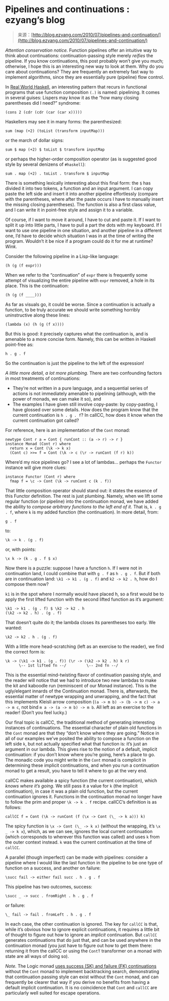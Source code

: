 <!--yml
category: 未分类
date: 2024-07-01 18:18:13
-->

# Pipelines and continuations : ezyang’s blog

> 来源：[http://blog.ezyang.com/2010/07/pipelines-and-continuation/](http://blog.ezyang.com/2010/07/pipelines-and-continuation/)

*Attention conservation notice.* Function pipelines offer an intuitive way to think about continuations: continuation-passing style merely *reifies* the pipeline. If you know continuations, this post probably won’t give you much; otherwise, I hope this is an interesting new way to look at them. Why do you care about continuations? They are frequently an extremely fast way to implement algorithms, since they are essentially pure (pipeline) flow control.

In [Real World Haskell](http://book.realworldhaskell.org/read/io-case-study-a-library-for-searching-the-filesystem.html), an interesting pattern that recurs in functional programs that use function composition `(.)` is named: pipelining. It comes in several guises: Lispers may know it as the “how many closing parentheses did I need?” syndrome:

```
(cons 2 (cdr (cdr (car (car x)))))

```

Haskellers may see it in many forms: the parenthesized:

```
sum (map (+2) (toList (transform inputMap)))

```

or the march of dollar signs:

```
sum $ map (+2) $ toList $ transform inputMap

```

or perhaps the higher-order composition operator (as is suggested good style by several denizens of `#haskell`):

```
sum . map (+2) . toList . transform $ inputMap

```

There is something lexically interesting about this final form: the `$` has divided it into two tokens, a function and an input argument. I can copy paste the left side and insert it into another pipeline effortlessly (compare with the parentheses, where after the paste occurs I have to manually insert the missing closing parentheses). The function is also a first class value, and I can write it in point-free style and assign it to a variable.

Of course, if I want to move it around, I have to cut and paste it. If I want to split it up into little parts, I have to pull a part the dots with my keyboard. If I want to use one pipeline in one situation, and another pipeline in a different one, I’d have to decide which situation I was in at the time of writing the program. Wouldn’t it be nice if a program could do it for me at runtime? *Wink.*

Consider the following pipeline in a Lisp-like language:

```
(h (g (f expr)))

```

When we refer to the “continuation” of `expr` there is frequently some attempt of visualizing the entire pipeline with `expr` removed, a hole in its place. This is the continuation:

```
(h (g (f ____)))

```

As far as visuals go, it could be worse. Since a continuation is actually a function, to be truly accurate we should write something horribly uninstructive along these lines:

```
(lambda (x) (h (g (f x))))

```

But this is good: it precisely captures what the continuation is, and is amenable to a more concise form. Namely, this can be written in Haskell point-free as:

```
h . g . f

```

So the continuation is just the pipeline to the left of the expression!

*A little more detail, a lot more plumbing.* There are two confounding factors in most treatments of continuations:

*   They’re not written in a pure language, and a sequential series of actions is not immediately amenable to pipelining (although, with the power of monads, we can make it so), and
*   The examples I have given still involve copy-paste: by copy-pasting, I have glossed over some details. How does the program know that the current continuation is `h . g . f`? In callCC, how does it know when the current continuation got called?

For reference, here is an implementation of the `Cont` monad:

```
newtype Cont r a = Cont { runCont :: (a -> r) -> r }
instance Monad (Cont r) where
  return x = Cont (\k -> k x)
  (Cont c) >>= f = Cont (\k -> c (\r -> runCont (f r) k))

```

Where’d my nice pipelines go? I see a lot of lambdas... perhaps the `Functor` instance will give more clues:

```
instance Functor (Cont r) where
  fmap f = \c -> Cont (\k -> runCont c (k . f))

```

That little composition operator should stand out: it states the essence of this Functor definition. The rest is just plumbing. Namely, when we lift some regular function (or pipeline) into the continuation monad, we have added the ability to *compose arbitrary functions to the left end of it.* That is, `k . g . f`, where `k` is my added function (the continuation). In more detail, from:

```
g . f

```

to:

```
\k -> k . (g . f)

```

or, with points:

```
\x k -> (k . g . f $ x)

```

Now there is a puzzle: suppose I have a function `h`. If I were not in continuation land, I could combine that with `g . f` as `h . g . f`. But if both are in continuation land: `\k1 -> k1 . (g . f)` and `k2 -> k2 . h`, how do I compose them now?

`k1` is in the spot where I normally would have placed h, so a first would be to apply the first lifted function with the second lifted function as it’s argument:

```
\k1 -> k1 . (g . f) $ \k2 -> k2 . h
(\k2 -> k2 . h) . (g . f)

```

That doesn’t quite do it; the lambda closes its parentheses too early. We wanted:

```
\k2 -> k2 . h . (g . f)

```

With a little more head-scratching (left as an exercise to the reader), we find the correct form is:

```
\k -> (\k1 -> k1 . (g . f)) (\r -> (\k2 -> k2 . h) k r)
      \-- 1st lifted fn --/         \-- 2nd fn --/

```

This is the essential mind-twisting flavor of continuation passing style, and the reader will notice that we had to introduce two new lambdas to make the kit and kaboodle run (reminiscent of our Monad instance). This is the ugly/elegant innards of the Continuation monad. There is, afterwards, the essential matter of newtype wrapping and unwrapping, and the fact that this implements Kleisli arrow composition (`(a -> m b) -> (b -> m c) -> a -> m c`, not bind `m a -> (a -> m b) -> m b`. All left as an exercise to the reader! (Don’t you feel lucky.)

Our final topic is callCC, the traditional method of generating interesting instances of continuations. The essential character of plain old functions in the `Cont` monad are that they “don’t know where they are going.” Notice in all of our examples we’ve posited the ability to compose a function on the left side `k`, but not actually specified what that function is: it’s just an argument in our lambda. This gives rise to the notion of a default, implicit continuation: if you don’t know where you’re going, here’s a place to go. The monadic code you might write in the `Cont` monad is complicit in determining these implicit continuations, and when you run a continuation monad to get a result, you have to tell it where to go at the very end.

callCC makes available a spicy function (the current continuation), which *knows where it’s going.* We still pass it a value for `k` (the implicit continuation), in case it was a plain old function, but the current continuation ignores it. Functions in the continuation monad no longer have to follow the prim and proper `\k -> k . f` recipe. callCC’s definition is as follows:

```
callCC f = Cont (\k -> runCont (f (\x -> Cont (\_ -> k a))) k)

```

The spicy function is `\x -> Cont (\_ -> k x)` (without the wrapping, it’s `\x _ -> k x`), which, as we can see, ignores the local current continuation (which corresponds to wherever this function was called) and uses `k` from the outer context instead. `k` was the current continuation at the time of `callCC`.

A parallel (though imperfect) can be made with pipelines: consider a pipeline where I would like the last function in the pipeline to be one type of function on a success, and another on failure:

```
\succ fail -> either fail succ . h . g . f

```

This pipeline has two outcomes, success:

```
\succ _ -> succ . fromRight . h . g . f

```

or failure:

```
\_ fail -> fail . fromLeft . h . g . f

```

In each case, the other continuation is ignored. The key for `callCC` is that, while it’s obvious how to ignore explicit continuations, it requires a little bit of thought to figure out how to ignore an *implicit* continuation. But `callCC` generates continuations that do just that, and can be used anywhere in the continuation monad (you just have to figure out how to get them there: returning it from the callCC or using the `ContT` transformer on a monad with state are all ways of doing so).

*Note.* The Logic monad [uses success (SK) and failure (FK) continuations](http://hackage.haskell.org/packages/archive/logict/0.2.3/doc/html/src/Control-Monad-Logic.html) without the `Cont` monad to implement backtracking search, demonstrating that continuation passing style can exist without the `Cont` monad, and can frequently be clearer that way if you derive no benefits from having a default implicit continuation. It is no coincidence that `Cont` and `callCC` are particularly well suited for escape operations.